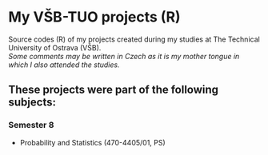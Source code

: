 # My VŠB-TUO projects (R)
Source codes (R) of my projects created during my studies at The Technical University of Ostrava (VŠB).\
*Some comments may be written in Czech as it is my mother tongue in which I also attended the studies.*

## These projects were part of the following subjects:
### Semester 8
- Probability and Statistics (470-4405/01, PS)
